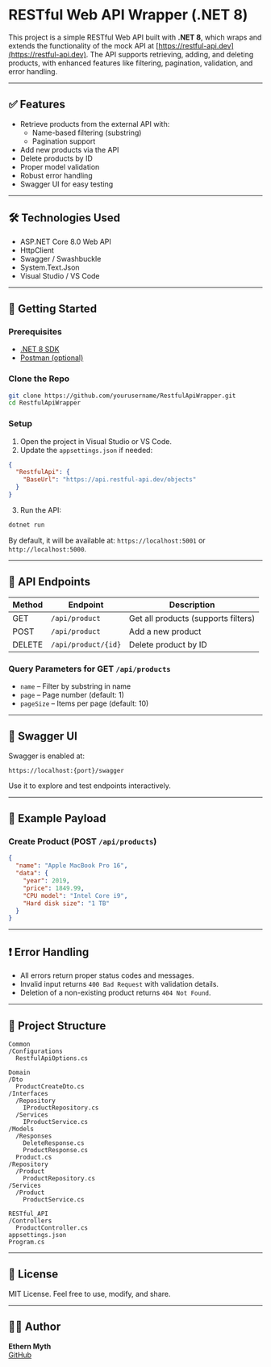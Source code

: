 
# RESTful Web API Wrapper (.NET 8)

This project is a simple RESTful Web API built with **.NET 8**, which wraps and extends the functionality of the mock API at [https://restful-api.dev](https://restful-api.dev). The API supports retrieving, adding, and deleting products, with enhanced features like filtering, pagination, validation, and error handling.

---

## ✅ Features

- Retrieve products from the external API with:
  - Name-based filtering (substring)
  - Pagination support
- Add new products via the API
- Delete products by ID
- Proper model validation
- Robust error handling
- Swagger UI for easy testing

---

## 🛠️ Technologies Used

- ASP.NET Core 8.0 Web API
- HttpClient
- Swagger / Swashbuckle
- System.Text.Json
- Visual Studio / VS Code

---

## 🚀 Getting Started

### Prerequisites

- [.NET 8 SDK](https://dotnet.microsoft.com/en-us/download)
- [Postman (optional)](https://www.postman.com/downloads/)

### Clone the Repo

```bash
git clone https://github.com/yourusername/RestfulApiWrapper.git
cd RestfulApiWrapper
```

### Setup

1. Open the project in Visual Studio or VS Code.
2. Update the `appsettings.json` if needed:

```json
{
  "RestfulApi": {
    "BaseUrl": "https://api.restful-api.dev/objects"
  }
}
```

3. Run the API:

```bash
dotnet run
```

By default, it will be available at: `https://localhost:5001` or `http://localhost:5000`.

---

## 📘 API Endpoints

| Method | Endpoint              | Description                         |
|--------|-----------------------|-------------------------------------|
| GET    | `/api/product`        | Get all products (supports filters) |
| POST   | `/api/product`        | Add a new product                   |
| DELETE | `/api/product/{id}`   | Delete product by ID                |

### Query Parameters for GET `/api/products`

- `name` – Filter by substring in name
- `page` – Page number (default: 1)
- `pageSize` – Items per page (default: 10)

---

## 🔎 Swagger UI

Swagger is enabled at:

```
https://localhost:{port}/swagger
```

Use it to explore and test endpoints interactively.

---

## 🧪 Example Payload

### Create Product (POST `/api/products`)

```json
{
  "name": "Apple MacBook Pro 16",
  "data": {
    "year": 2019,
    "price": 1849.99,
    "CPU model": "Intel Core i9",
    "Hard disk size": "1 TB"
  }
}
```

---

## ❗ Error Handling

- All errors return proper status codes and messages.
- Invalid input returns `400 Bad Request` with validation details.
- Deletion of a non-existing product returns `404 Not Found`.

---

## 📂 Project Structure

```
Common
/Configurations
  RestfulApiOptions.cs

Domain
/Dto
  ProductCreateDto.cs
/Interfaces
  /Repository
	IProductRepository.cs
  /Services
	IProductService.cs
/Models
  /Responses
	DeleteResponse.cs
	ProductResponse.cs
  Product.cs
/Repository
  /Product
	ProductRepository.cs
/Services
  /Product
	ProductService.cs

RESTful_API
/Controllers
  ProductController.cs
appsettings.json
Program.cs
```

---

## 📄 License

MIT License. Feel free to use, modify, and share.

---

## 🙋‍♂️ Author

**Ethern Myth**  
[GitHub](https://github.com/Ethern-Myth)
